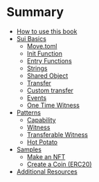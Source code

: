 # Summary

- [How to use this book](./README.md)
- [Sui Basics](./basics/README.md)
    - [Move.toml](./basics/move-toml.md)
    - [Init Function](./basics/init-function.md)
    - [Entry Functions](./basics/entry-functions.md)
    - [Strings](./basics/strings.md)
    - [Shared Object](./basics/shared-object.md)
    - [Transfer](./basics/transfer.md)
    - [Custom transfer](./basics/custom-transfer.md)
    - [Events](./basics/events.md)
    - [One Time Witness](./basics/one-time-witness.md)
    <!-- - [Owned Objects](./basics/owned-objects.md) -->
    <!-- - [Bag](./basics/bag.md) -->
    <!-- - [Map - Indexed Collection](./basics/vec-map.md) -->
- [Patterns](./patterns/README.md)
    - [Capability](./patterns/capability.md)
    - [Witness](./patterns/witness.md)
    - [Transferable Witness](./patterns/transferable-witness.md)
    - [Hot Potato](./patterns/hot-potato.md)
- [Samples](./samples/README.md)
    - [Make an NFT](./samples/nft.md)
    - [Create a Coin (ERC20)](./samples/coin.md)
- [Additional Resources](./LINKS.md)
    <!-- - [Make a Character](./samples/character.md) -->
